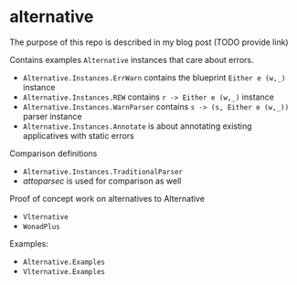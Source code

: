 # alternative

The purpose of this repo is described in my blog post (TODO provide link)

Contains examples `Alternative` instances that care about errors.  

* `Alternative.Instances.ErrWarn` contains the blueprint `Either e (w,_)` instance
* `Alternative.Instances.REW` contains `r -> Either e (w,_)` instance
* `Alternative.Instances.WarnParser` contains  `s -> (s, Either e (w,_))` parser instance
* `Alternative.Instances.Annotate` is about annotating existing applicatives with static errors

Comparison definitions

* `Alternative.Instances.TraditionalParser`
* _attoparsec_ is used for comparison as well

Proof of concept work on alternatives to Alternative

* `Vlternative`
* `WonadPlus`

Examples:

* `Alternative.Examples`
* `Vlternative.Examples`



